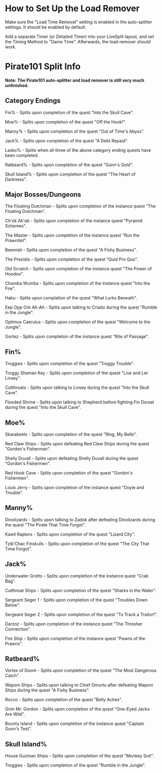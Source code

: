 # How to Set Up the Load Remover
Make sure the "Load Time Removal" setting is enabled in the auto-splitter settings. It should be enabled by default.

Add a separate Timer (or Detailed Timer) into your LiveSplit layout, and set the Timing Method to "Game Time". Afterwards, the load remover should work.
# Pirate101 Split Info
#### Note: The Pirate101 auto-splitter and load remover is still very much unfinished.
## Category Endings
Fin% - Splits upon completion of the quest "Into the Skull Cave".

Moe% - Splits upon completion of the quest "Off the Hook!".

Manny% - Splits upon completion of the quest "Out of Time's Abyss".

Jack% - Splits upon completion of the quest "A Debt Repaid".

Lasko% - Splits when all three of the above category ending quests have been completed.

Ratbeard% - Splits upon completion of the quest "Gunn's Gold".

Skull Island% - Splits upon completion of the quest "The Heart of Darkness".
## Major Bosses/Dungeons
The Floating Dutchman - Splits upon completion of the instance quest "The Floating Dutchman".

Ch'ok Ak'ab - Splits upon completion of the instance quest "Pyramid Schemes".

The Master - Splits upon completion of the instance quest "Run the Prawntlet".

Beemish - Splits upon completion of the quest "A Fishy Business".

The Presidio - Splits upon completion of the quest "Quid Pro Quo".

Old Scratch - Splits upon completion of the instance quest "The Power of Hoodoo".

Chumba Wumba - Splits upon completion of the instance quest "Into the Fire".

Haku - Splits upon completion of the quest "What Lurks Beneath".

Eep Opp Ork Ah-Ah - Splits upon talking to Criado during the quest "Rumble in the Jungle".

Optimus Caerulus - Splits upon completion of the quest "Welcome to the Jungle".

Gortez - Splits upon completion of the instance quest "Rite of Passage".
## Fin%
Troggies - Splits upon completion of the quest "Troggy Trouble".

Troggy Shaman Key - Splits upon completion of the quest "Live and Let Livsey".

Cutthroats - Splits upon talking to Livsey during the quest "Into the Skull Cave".

Flooded Shrine - Splits upon talking to Shepherd before fighting Fin Dorsal during the quest "Into the Skull Cave".
## Moe%
Skarakeets - Splits upon completion of the quest "Ring, My Belle".

Red Claw Ships - Splits upon defeating Red Claw Ships during the quest "Gordon's Fishermen".

Shelly Duvall - Splits upon defeating Shelly Duvall during the quest "Gordon's Fishermen".

Red Hook Cave - Splits upon completion of the quest "Gordon's Fishermen".

Louis Jerry - Splits upon completion of the instance quest "Doyle and Trouble".
## Manny%
Dinolizards - Splits upon talking to Zadok after defeating Dinolizards during the quest "The Pirate That Time Forgot".

Kawil Raptors - Splits upon completion of the quest "Lizard City".

Tzib'Chac Finskulls - Splits upon completion of the quest "The City That Time Forgot".
## Jack%
Underwater Grotto - Splits upon completion of the instance quest "Crab Bag".

Cutthroat Ships - Splits upon completion of the quest "Sharks in the Water".

Sergeant Seger 1 - Splits upon completion of the quest "Troubles Down Below".

Sergeant Seger 2 - Splits upon completion of the quest "To Track a Traitor!".

Darzoz - Splits upon completion of the instance quest "The Thresher Connection".

Fire Ship - Splits upon completion of the instance quest "Pawns of the Prawns".
## Ratbeard%
Vortex of Doom - Splits upon completion of the quest "The Most Dangerous Catch".

Waponi Ships - Splits upon talking to Chief Omurtu after defeating Waponi Ships during the quest "A Fishy Business".

Rocco - Splits upon completion of the quest "Belly Aches".

Grim Mr. Gordon - Splits upon completion of the quest "One-Eyed Jacks Are Wild".

Bounty Island - Splits upon completion of the instance quest "Captain Gunn's Test".
## Skull Island%
House Guzman Ships - Splits upon completion of the quest "Monkey Suit".

Troggies - Splits upon completion of the quest "Rumble in the Jungle".
